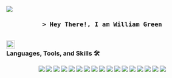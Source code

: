 <!-- https://github.com/ShahriarShafin/ -->
<!-- April 15, 2021 -->
<!-- LEAVE A STAR, IF YOU LIKE IT ! -->

<!-- Profile Views Counter -->
![](https://komarev.com/ghpvc/?username=wbgreen0405-github-username&color=blueviolet)


<!-- Intro  -->
<h3 align="center">
        <samp>&gt; Hey There!, I am
                <b><a target="_blank" >William Green</a></b>
        </samp>
</h3>
<br>


<a href="https://www.linkedin.com/in/abhisheknaiidu/">
  <img align="left" alt="Abhishek's LinkedIN" width="22px" src="https://raw.githubusercontent.com/peterthehan/peterthehan/master/assets/linkedin.svg" />
</a>


### Languages, Tools, and Skills 🛠
<div align="center">
<img  src ="https://img.shields.io/badge/Keras-D00000?style=for-the-badge&logo=Keras&logoColor=white" />
<img   src ="https://img.shields.io/badge/TensorFlow-FF6F00?style=for-the-badge&logo=TensorFlow&logoColor=white"   />
<img   src ="https://img.shields.io/badge/PyTorch-EE4C2C?style=for-the-badge&logo=PyTorch&logoColor=white"  />
<img   src = "https://img.shields.io/badge/MySQL-00000F?style=for-the-badge&logo=mysql&logoColor=white"  />
<img  src = "https://img.shields.io/badge/Git-F05032?style=for-the-badge&logo=git&logoColor=white" />
<img  src = "https://img.shields.io/badge/conda-342B029.svg?&style=for-the-badge&logo=anaconda&logoColor=white" />
<img  src = "https://img.shields.io/badge/Docker-2CA5E0?style=for-the-badge&logo=docker&logoColor=white" />
<img  src = "https://img.shields.io/badge/Microsoft-666666?style=for-the-badge&logo=microsoft&logoColor=white"  />
<img  src = "https://img.shields.io/badge/Jupyter-F37626.svg?&style=for-the-badge&logo=Jupyter&logoColor=white" />
<img  src ="https://img.shields.io/badge/Azure_DevOps-0078D7?style=for-the-badge&logo=azure-devops&logoColor=white" />
<img  src ="https://img.shields.io/badge/Google_Cloud-4285F4?style=for-the-badge&logo=google-cloud&logoColor=white" />
<img  src ="https://img.shields.io/badge/microsoft%20azure-0089D6?style=for-the-badge&logo=microsoft-azure&logoColor=white" />
<img src ="https://img.shields.io/badge/Amazon_AWS-232F3E?style=for-the-badge&logo=amazon-aws&logoColor=white" />
<img src = "https://img.shields.io/badge/PowerBI-F2C811?style=for-the-badge&logo=Power%20BI&logoColor=white" />
<img src ="https://img.shields.io/badge/Weights_&_Biases-FFBE00?style=for-the-badge&logo=WeightsAndBiases&logoColor=white" />
<img src ="https://img.shields.io/badge/Python-FFD43B?style=for-the-badge&logo=python&logoColor=blue" />
 <img src ="https://img.shields.io/badge/GitHub-100000?style=for-the-badge&logo=github&logoColor=white" />
</div>

<!--

## Technical Skills

### Operating systems

### Database/Server

###Programm Language

## Certificates

### Other Software Tools


**wbgreen0405/wbgreen0405** is a ✨ _special_ ✨ repository because its `README.md` (this file) appears on your GitHub profile.

Here are some ideas to get you started:

- 🔭 I’m currently working on ...
- 🌱 I’m currently learning ...
- 👯 I’m looking to collaborate on ...
- 🤔 I’m looking for help with ...
- 💬 Ask me about ...
- 📫 How to reach me: ...
- 😄 Pronouns: ...
- ⚡ Fun fact: ...
-->
